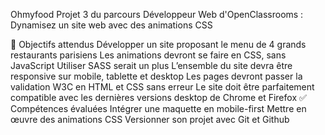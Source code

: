 Ohmyfood
Projet 3 du parcours Développeur Web d'OpenClassrooms : Dynamisez un site web avec des animations CSS

🎯 Objectifs attendus
Développer un site proposant le menu de 4 grands restaurants parisiens
Les animations devront se faire en CSS, sans JavaScript
Utiliser SASS serait un plus
L’ensemble du site devra être responsive sur mobile, tablette et desktop
Les pages devront passer la validation W3C en HTML et CSS sans erreur
Le site doit être parfaitement compatible avec les dernières versions desktop de Chrome et Firefox
✅ Compétences évaluées
Intégrer une maquette en mobile-first
Mettre en œuvre des animations CSS
Versionner son projet avec Git et Github
